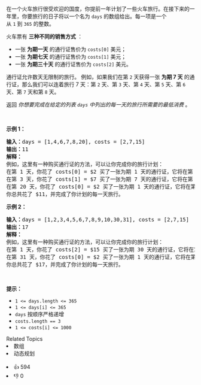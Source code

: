 <p>在一个火车旅行很受欢迎的国度，你提前一年计划了一些火车旅行。在接下来的一年里，你要旅行的日子将以一个名为&nbsp;<code>days</code>&nbsp;的数组给出。每一项是一个从&nbsp;<code>1</code>&nbsp;到&nbsp;<code>365</code>&nbsp;的整数。</p>

<p>火车票有 <strong>三种不同的销售方式</strong> ：</p>

<ul> 
 <li>一张 <strong>为期一天</strong> 的通行证售价为&nbsp;<code>costs[0]</code> 美元；</li> 
 <li>一张 <strong>为期七天</strong> 的通行证售价为&nbsp;<code>costs[1]</code> 美元；</li> 
 <li>一张 <strong>为期三十天</strong> 的通行证售价为&nbsp;<code>costs[2]</code> 美元。</li> 
</ul>

<p>通行证允许数天无限制的旅行。 例如，如果我们在第 <code>2</code> 天获得一张 <strong>为期 7 天</strong> 的通行证，那么我们可以连着旅行 7 天：第 <code>2</code> 天、第 <code>3</code> 天、第 <code>4</code> 天、第 <code>5</code> 天、第 <code>6</code> 天、第 <code>7</code> 天和第 <code>8</code> 天。</p>

<p>返回 <em>你想要完成在给定的列表&nbsp;<code>days</code>&nbsp;中列出的每一天的旅行所需要的最低消费&nbsp;</em>。</p>

<p>&nbsp;</p>

<p><strong>示例 1：</strong></p>

<pre>
<strong>输入：</strong>days = [1,4,6,7,8,20], costs = [2,7,15]
<strong>输出：</strong>11
<strong>解释： </strong>
例如，这里有一种购买通行证的方法，可以让你完成你的旅行计划：
在第 1 天，你花了 costs[0] = $2 买了一张为期 1 天的通行证，它将在第 1 天生效。
在第 3 天，你花了 costs[1] = $7 买了一张为期 7 天的通行证，它将在第 3, 4, ..., 9 天生效。
在第 20 天，你花了 costs[0] = $2 买了一张为期 1 天的通行证，它将在第 20 天生效。
你总共花了 $11，并完成了你计划的每一天旅行。
</pre>

<p><strong>示例 2：</strong></p>

<pre>
<strong>输入：</strong>days = [1,2,3,4,5,6,7,8,9,10,30,31], costs = [2,7,15]
<strong>输出：</strong>17
<strong>解释：
</strong>例如，这里有一种购买通行证的方法，可以让你完成你的旅行计划： 
在第 1 天，你花了 costs[2] = $15 买了一张为期 30 天的通行证，它将在第 1, 2, ..., 30 天生效。
在第 31 天，你花了 costs[0] = $2 买了一张为期 1 天的通行证，它将在第 31 天生效。 
你总共花了 $17，并完成了你计划的每一天旅行。
</pre>

<p>&nbsp;</p>

<p><strong>提示：</strong></p>

<ul> 
 <li><code>1 &lt;= days.length &lt;= 365</code></li> 
 <li><code>1 &lt;= days[i] &lt;= 365</code></li> 
 <li><code>days</code>&nbsp;按顺序严格递增</li> 
 <li><code>costs.length == 3</code></li> 
 <li><code>1 &lt;= costs[i] &lt;= 1000</code></li> 
</ul>

<div><div>Related Topics</div><div><li>数组</li><li>动态规划</li></div></div><br><div><li>👍 594</li><li>👎 0</li></div>